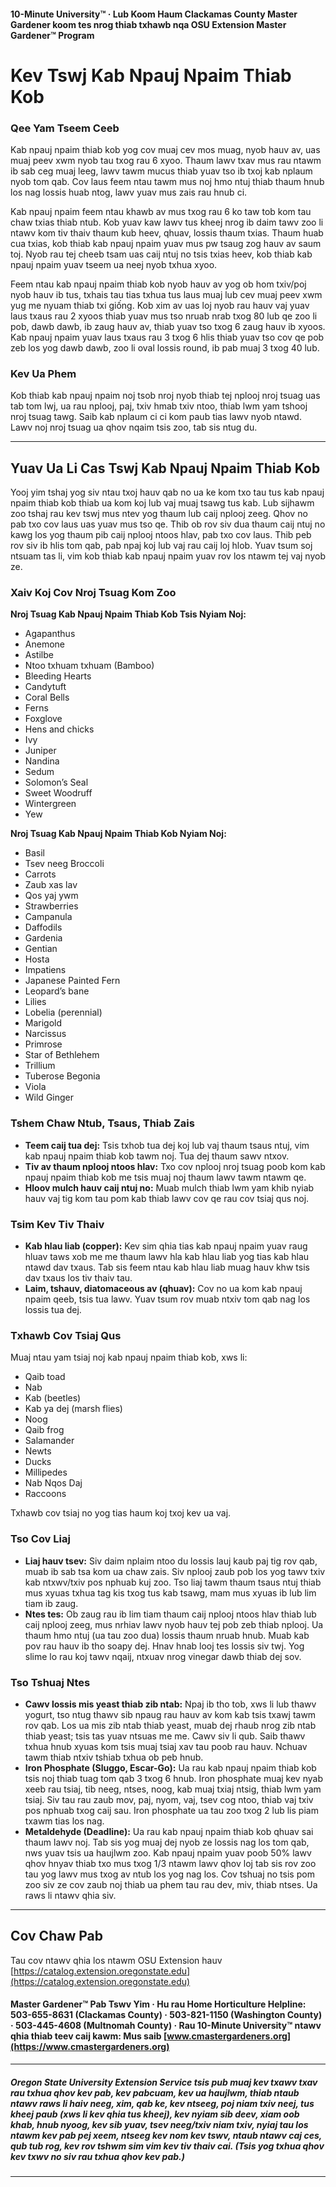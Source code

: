 #### 10-Minute University™ · Lub Koom Haum Clackamas County Master Gardener koom tes nrog thiab txhawb nqa OSU Extension Master Gardener™ Program

# Kev Tswj Kab Npauj Npaim Thiab Kob

### Qee Yam Tseem Ceeb

Kab npauj npaim thiab kob yog cov muaj cev mos muag, nyob hauv av, uas muaj peev xwm nyob tau txog rau 6 xyoo. Thaum lawv txav mus rau ntawm ib sab ceg muaj leeg, lawv tawm mucus thiab yuav tso ib txoj kab nplaum nyob tom qab. Cov laus feem ntau tawm mus noj hmo ntuj thiab thaum hnub los nag lossis huab ntog, lawv yuav mus zais rau hnub ci.

Kab npauj npaim feem ntau khawb av mus txog rau 6 ko taw tob kom tau chaw txias thiab ntub. Kob yuav kaw lawv tus kheej nrog ib daim tawv zoo li ntawv kom tiv thaiv thaum kub heev, qhuav, lossis thaum txias. Thaum huab cua txias, kob thiab kab npauj npaim yuav mus pw tsaug zog hauv av saum toj. Nyob rau tej cheeb tsam uas caij ntuj no tsis txias heev, kob thiab kab npauj npaim yuav tseem ua neej nyob txhua xyoo.

Feem ntau kab npauj npaim thiab kob nyob hauv av yog ob hom txiv/poj nyob hauv ib tus, txhais tau tias txhua tus laus muaj lub cev muaj peev xwm yug me nyuam thiab txi giống. Kob xim av uas loj nyob rau hauv vaj yuav laus txaus rau 2 xyoos thiab yuav mus tso nruab nrab txog 80 lub qe zoo li pob, dawb dawb, ib zaug hauv av, thiab yuav tso txog 6 zaug hauv ib xyoos. Kab npauj npaim yuav laus txaus rau 3 txog 6 hlis thiab yuav tso cov qe pob zeb los yog dawb dawb, zoo li oval lossis round, ib pab muaj 3 txog 40 lub.

### Kev Ua Phem

Kob thiab kab npauj npaim noj tsob nroj nyob thiab tej nplooj nroj tsuag uas tab tom lwj, ua rau nplooj, paj, txiv hmab txiv ntoo, thiab lwm yam tshooj nroj tsuag tawg. Saib kab nplaum ci ci kom paub tias lawv nyob ntawd. Lawv noj nroj tsuag ua qhov nqaim tsis zoo, tab sis ntug du.

---

## Yuav Ua Li Cas Tswj Kab Npauj Npaim Thiab Kob

Yooj yim tshaj yog siv ntau txoj hauv qab no ua ke kom txo tau tus kab npauj npaim thiab kob thiab ua kom koj lub vaj muaj tsawg tus kab. Lub sijhawm zoo tshaj rau kev tswj mus ntev yog thaum lub caij nplooj zeeg. Qhov no pab txo cov laus uas yuav mus tso qe. Thib ob rov siv dua thaum caij ntuj no kawg los yog thaum pib caij nplooj ntoos hlav, pab txo cov laus. Thib peb rov siv ib hlis tom qab, pab npaj koj lub vaj rau caij loj hlob. Yuav tsum soj ntsuam tas li, vim kob thiab kab npauj npaim yuav rov los ntawm tej vaj nyob ze.

### Xaiv Koj Cov Nroj Tsuag Kom Zoo

**Nroj Tsuag Kab Npauj Npaim Thiab Kob Tsis Nyiam Noj:**
- Agapanthus
- Anemone
- Astilbe
- Ntoo txhuam txhuam (Bamboo)
- Bleeding Hearts
- Candytuft
- Coral Bells
- Ferns
- Foxglove
- Hens and chicks
- Ivy
- Juniper
- Nandina
- Sedum
- Solomon’s Seal
- Sweet Woodruff
- Wintergreen
- Yew

**Nroj Tsuag Kab Npauj Npaim Thiab Kob Nyiam Noj:**
- Basil
- Tsev neeg Broccoli
- Carrots
- Zaub xas lav
- Qos yaj ywm
- Strawberries
- Campanula
- Daffodils
- Gardenia
- Gentian
- Hosta
- Impatiens
- Japanese Painted Fern
- Leopard’s bane
- Lilies
- Lobelia (perennial)
- Marigold
- Narcissus
- Primrose
- Star of Bethlehem
- Trillium
- Tuberose Begonia
- Viola
- Wild Ginger

### Tshem Chaw Ntub, Tsaus, Thiab Zais

- **Teem caij tua dej:** Tsis txhob tua dej koj lub vaj thaum tsaus ntuj, vim kab npauj npaim thiab kob tawm noj. Tua dej thaum sawv ntxov.
- **Tiv av thaum nplooj ntoos hlav:** Txo cov nplooj nroj tsuag poob kom kab npauj npaim thiab kob me tsis muaj noj thaum lawv tawm ntawm qe.
- **Hloov mulch hauv caij ntuj no:** Muab mulch thiab lwm yam khib nyiab hauv vaj tig kom tau pom kab thiab lawv cov qe rau cov tsiaj qus noj.

### Tsim Kev Tiv Thaiv

- **Kab hlau liab (copper):** Kev sim qhia tias kab npauj npaim yuav raug hluav taws xob me me thaum lawv hla kab hlau liab yog tias kab hlau ntawd dav txaus. Tab sis feem ntau kab hlau liab muag hauv khw tsis dav txaus los tiv thaiv tau.
- **Laim, tshauv, diatomaceous av (qhuav):** Cov no ua kom kab npauj npaim qeeb, tsis tua lawv. Yuav tsum rov muab ntxiv tom qab nag los lossis tua dej.

### Txhawb Cov Tsiaj Qus

Muaj ntau yam tsiaj noj kab npauj npaim thiab kob, xws li:
- Qaib toad
- Nab
- Kab (beetles)
- Kab ya dej (marsh flies)
- Noog
- Qaib frog
- Salamander
- Newts
- Ducks
- Millipedes
- Nab Nqos Daj
- Raccoons

Txhawb cov tsiaj no yog tias haum koj txoj kev ua vaj.

### Tso Cov Liaj

- **Liaj hauv tsev:** Siv daim nplaim ntoo du lossis lauj kaub paj tig rov qab, muab ib sab tsa kom ua chaw zais. Siv nplooj zaub pob los yog tawv txiv kab ntxwv/txiv pos nphuab kuj zoo. Tso liaj tawm thaum tsaus ntuj thiab mus xyuas txhua tag kis txog tus kab tsawg, mam mus xyuas ib lub lim tiam ib zaug.
- **Ntes tes:** Ob zaug rau ib lim tiam thaum caij nplooj ntoos hlav thiab lub caij nplooj zeeg, mus nrhiav lawv nyob hauv tej pob zeb thiab nplooj. Ua thaum hmo ntuj (ua tau zoo dua) lossis thaum nruab hnub. Muab kab pov rau hauv ib tho soapy dej. Hnav hnab looj tes lossis siv twj. Yog slime lo rau koj tawv nqaij, ntxuav nrog vinegar dawb thiab dej sov.

### Tso Tshuaj Ntes

- **Cawv lossis mis yeast thiab zib ntab:** Npaj ib tho tob, xws li lub thawv yogurt, tso ntug thawv sib npaug rau hauv av kom kab tsis txawj tawm rov qab. Los ua mis zib ntab thiab yeast, muab dej rhaub nrog zib ntab thiab yeast; tsis tas yuav ntsuas me me. Cawv siv li qub. Saib thawv txhua hnub xyuas kom tsis muaj tsiaj xav tau poob rau hauv. Nchuav tawm thiab ntxiv tshiab txhua ob peb hnub.
- **Iron Phosphate (Sluggo, Escar-Go):** Ua rau kab npauj npaim thiab kob tsis noj thiab tuag tom qab 3 txog 6 hnub. Iron phosphate muaj kev nyab xeeb rau tsiaj, tib neeg, ntses, noog, kab muaj txiaj ntsig, thiab lwm yam tsiaj. Siv tau rau zaub mov, paj, nyom, vaj, tsev cog ntoo, thiab vaj txiv pos nphuab txog caij sau. Iron phosphate ua tau zoo txog 2 lub lis piam txawm tias los nag.
- **Metaldehyde (Deadline):** Ua rau kab npauj npaim thiab kob qhuav sai thaum lawv noj. Tab sis yog muaj dej nyob ze lossis nag los tom qab, nws yuav tsis ua haujlwm zoo. Kab npauj npaim yuav poob 50% lawv qhov hnyav thiab txo mus txog 1/3 ntawm lawv qhov loj tab sis rov zoo tau yog lawv mus txog av ntub los yog nag los. Cov tshuaj no tsis pom zoo siv ze cov zaub noj thiab ua phem tau rau dev, miv, thiab ntses. Ua raws li ntawv qhia siv.

---

## Cov Chaw Pab

Tau cov ntawv qhia los ntawm OSU Extension hauv [https://catalog.extension.oregonstate.edu](https://catalog.extension.oregonstate.edu)

#### Master Gardener™ Pab Tswv Yim · Hu rau Home Horticulture Helpline: 503-655-8631 (Clackamas County) · 503-821-1150 (Washington County) · 503-445-4608 (Multnomah County) · Rau 10-Minute University™ ntawv qhia thiab teev caij kawm: Mus saib [www.cmastergardeners.org](https://www.cmastergardeners.org)

---

##### Oregon State University Extension Service tsis pub muaj kev txawv txav rau txhua qhov kev pab, kev pabcuam, kev ua haujlwm, thiab ntaub ntawv raws li haiv neeg, xim, qab ke, kev ntseeg, poj niam txiv neej, tus kheej paub (xws li kev qhia tus kheej), kev nyiam sib deev, xiam oob khab, hnub nyoog, kev sib yuav, tsev neeg/txiv niam txiv, nyiaj tau los ntawm kev pab pej xeem, ntseeg kev nom kev tswv, ntaub ntawv caj ces, qub tub rog, kev rov tshwm sim vim kev tiv thaiv cai. (Tsis yog txhua qhov kev txwv no siv rau txhua qhov kev pab.)
---